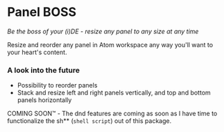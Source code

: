 # Panel BOSS

*Be the boss of your (i)DE - resize any panel to any size at any time*

Resize and reorder any panel in Atom workspace any way you'll want to your heart's content.


### A look into the future

 - Possibility to reorder panels
 - Stack and resize left and right panels vertically, and top and bottom panels
   horizontally

COMING SOON™ - The dnd features are coming as soon as I have time to functionalize the sh** (`shell script`) out of this package.
